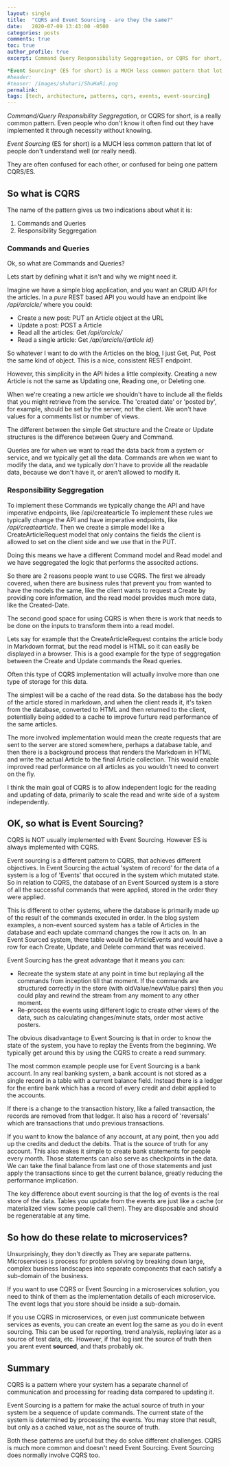 ```yaml
---
layout: single
title:  "CQRS and Event Sourcing - are they the same?"
date:   2020-07-09 13:43:00 -0500
categories: posts
comments: true
toc: true
author_profile: true
excerpt: Command Query Responsibility Seggregation, or CQRS for short, is a really common pattern. Even  people who don't know it often find out they have implemented it through necessity without knowing. 

*Event Sourcing* (ES for short) is a MUCH less common pattern that lot of people don't understand or really need.
#header:
#teaser: /images/shuhari/ShuHaRi.png
permalink: 
tags: [tech, architecture, patterns, cqrs, events, event-sourcing]
---
```


*Command/Query Responsibility Seggregation*, or CQRS for short, is a really common pattern. Even  people who don't know it often find out they have implemented it through necessity without knowing. 

*Event Sourcing* (ES for short) is a MUCH less common pattern that lot of people don't understand well (or really need).

They are often confused for each other, or confused for being one pattern CQRS/ES.

## So what is CQRS

The name of the pattern gives us two indications about what it is: 
1. Commands and Queries
2. Responsibility Seggregation

### Commands and Queries

Ok, so what are Commands and Queries?

Lets start by defining what it isn't and why we might need it. 

Imagine we have a simple blog application, and you want an CRUD API for the articles. In a *pure* REST based API you would have an endpoint like */api/arcicle/* where you could:
- Create a new post: PUT an Article object at the URL
- Update a post: POST a Article
- Read all the articles: Get */api/arcicle/*
- Read a single article: Get */api/arcicle/{article id}*

So whatever I want to do with the Articles on the blog, I just Get, Put, Post the same kind of object. This is a nice, consistent REST endpoint. 

However, this simplicity in the API hides a little complexity.
Creating a new Article is not the same as Updating one, Reading one, or Deleting one. 

When we're creating a new article we shouldn't have to include all the fields that you might retrieve from the service.
The 'created date' or 'posted by', for example, should be set by the server, not the client. We won't have values for a comments list or number of views.

The different between the simple Get structure and the Create or Update structures is the difference between Query and Command. 

Queries are for when we want to read the data back from a system or service, and we typically get all the data. Commands are when we want to modify the data, and we typically *don't* have to provide all the readable data, because we don't have it, or aren't allowed to modify it.

### Responsibility Seggregation

To implement these Commands we typically change the API and have imperative endpoints, like /api/createarticle
To implement these rules we typically change the API and have imperative endpoints, like */api/createarticle*.
Then we create a simple model like a CreateArticleRequest model that only contains the fields the client is allowed to set on the client side and we use that in the PUT. 

Doing this means we have a different Command model and Read model and we have seggregated the logic that performs the associted actions.

So there are 2 reasons people want to use CQRS. The first we already covered, when there are business rules that prevent you from wanted to have the models the same, like the client wants to request a Create by providing core information, and the read model provides much more data, like the Created-Date.

The second good space for using CQRS is when there is work that needs to be done on the inputs to transform them into a read model. 

Lets say for example that the CreateArticleRequest contains the article body in Markdown format, but the read model is HTML so it can easily be displayed in a browser.
This is a good example for the type of seggregation between the Create and Update commands the Read queries.

Often this type of CQRS implementation will actually involve more than one type of storage for this data. 

The simplest will be a cache of the read data. So the database has the body of the article stored in markdown, and when the client reads it, it's taken from the database, converted to HTML and then returned to the client, potentially being added to a cache to improve furture read performance of the same articles.

The more involved implementation would mean the create requests that are sent to the server are stored somewhere, perhaps a database table, and then there is a background process that renders the Markdown in HTML and write the actual Article to the final Article collection.
This would enable improved read performance on all articles as you wouldn't need to convert on the fly.

I think the main goal of CQRS is to allow independent logic for the reading and updating of data, primarily to scale the read and write side of a system independently. 

## OK, so what is Event Sourcing?

CQRS is NOT usually implemented with Event Sourcing. However ES is always implemented with CQRS.

Event sourcing is a different pattern to CQRS, that achieves different objectives.
In Event Sourcing the actual 'system of record' for the data of a system is a log of 'Events' that occured in the system which mutated state.
So in relation to CQRS, the database of an Event Sourced system is a store of all the successful commands that were applied, stored in the order they were applied.

This is different to other systems, where the database is primarily made up of the result of the commands executed in order. In the blog system examples, a non-event sourced system has a table of Articles in the database and each update command changes the row it acts on. In an Event Sourced system, there table would be ArticleEvents and would have a row for each Create, Update, and Delete command that was received.

Event Sourcing has the great advantage that it means you can:
- Recreate the system state at any point in time but replaying all the commands from inception till that moment. If the commands are structured correctly in the store (with oldValue/newValue pairs) then you could play and rewind the stream from any moment to any other moment. 
- Re-process the events using different logic to create other views of the data, such as calculating changes/minute stats, order most active posters.

The obvious disadvantage to Event Sourcing is that in order to know the state of the system, you have to replay the Events from the beginning. We typically get around this by using the CQRS to create a read summary. 

The most common example people use for Event Sourcing is a bank account.
In any real banking system, a bank account is not stored as a single record in a table with a current balance field.
Instead there is a ledger for the entire bank which has a record of every credit and debit applied to the accounts.

If there is a change to the transaction history, like a failed transaction, the records are removed from that ledger.
It also has a record of 'reversals' which are transactions that undo previous transactions.

If you want to know the balance of any account, at any point, then you add up the credits and deduct the debits.
That is the source of truth for any account.
This also makes it simple to create bank statements for people every month.
Those statements can also serve as checkpoints in the data. We can take the final balance from last one of those statements and just apply the transactions since to get the current balance, greatly reducing the performance implication.

The key difference about event sourcing is that the log of events is the real store of the data. Tables you update from the events are just like a cache (or materialized view some people call them). They are disposable and should be regeneratable at any time.

## So how do these relate to microservices?

Unsurprisingly, they don't directly as They are separate patterns.
Microservices is process for problem solving by breaking down large, complex business landscapes into separate components that each satisfy a sub-domain of the business.

If you want to use CQRS or Event Sourcing in a microservices solution, you need to think of them as the implementation details of each microservice. The event logs that you store should be inside a sub-domain.

If you use CQRS in microservices, or even just communicate between services as events, you can create an event log the same as you do in event sourcing.
This can be used for reporting, trend analysis, replaying later as a source of test data, etc. 
However, if that log isnt the source of truth then you arent event **sourced**, and thats probably ok.

## Summary

CQRS is a pattern where your system has a separate channel of communication and processing for reading data compared to updating it.

Event Sourcing is a pattern for make the actual source of truth in your system be a sequence of update commands. The current state of the system is determined by processing the events.
You may store that result, but only as a cached value, not as the source of truth.

Both these patterns are useful but they do solve different challenges.
CQRS is much more common and doesn't need Event Sourcing.
Event Sourcing does normally involve CQRS too.

